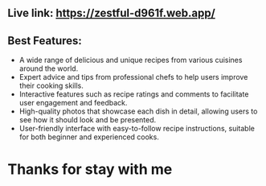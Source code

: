## Live link:  https://zestful-d961f.web.app/

## Best Features:
- A wide range of delicious and unique recipes from various cuisines around the world.
- Expert advice and tips from professional chefs to help users improve their cooking skills.
- Interactive features such as recipe ratings and comments to facilitate user engagement and feedback.
- High-quality photos that showcase each dish in detail, allowing users to see how it should look and be presented.
- User-friendly interface with easy-to-follow recipe instructions, suitable for both beginner and experienced cooks.


# Thanks for stay with me
